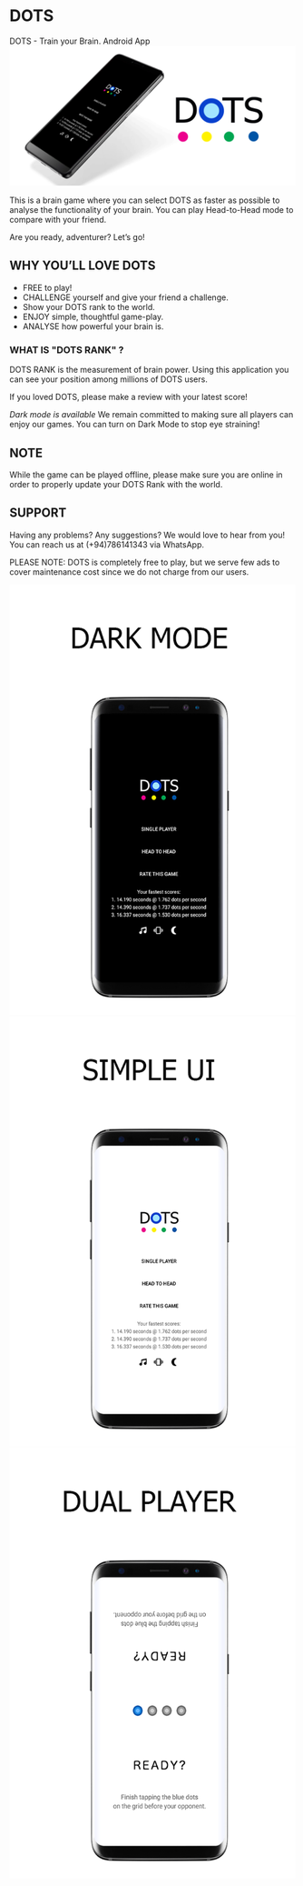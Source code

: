 # DOTS
DOTS - Train your Brain. Android App
![aa](https://github.com/asirihewage/DOTS/blob/master/SCREENSHOTS/banner2.png)

This is a brain game where you can select DOTS as faster as possible to analyse the functionality of your brain. You can play Head-to-Head mode to compare with your friend.

Are you ready, adventurer? Let’s go!

##  WHY YOU’LL LOVE DOTS

-  FREE to play!
- CHALLENGE yourself and give your friend a challenge.
- Show your DOTS rank to the world.
- ENJOY simple, thoughtful game-play.
- ANALYSE how powerful your brain is.

###  WHAT IS "DOTS RANK" ?

DOTS RANK is the measurement of brain power. Using this application you can see your position among millions of DOTS users.

If you loved DOTS, please make a review with your latest score!

*Dark mode is available*
We remain committed to making sure all players can enjoy our games. You can turn on Dark Mode to stop eye straining!

##  NOTE
While the game can be played offline, please make sure you are online in order to properly update your DOTS Rank with the world.

##  SUPPORT
Having any problems? Any suggestions? We would love to hear from you! You can reach us at (+94)786141343 via WhatsApp.

PLEASE NOTE: DOTS is completely free to play, but we serve few ads to cover maintenance cost since we do not charge from our users.

![aa](https://github.com/asirihewage/DOTS/blob/master/SCREENSHOTS/2.png)
![aa](https://github.com/asirihewage/DOTS/blob/master/SCREENSHOTS/3.png)
![aa](https://github.com/asirihewage/DOTS/blob/master/SCREENSHOTS/5.png)

